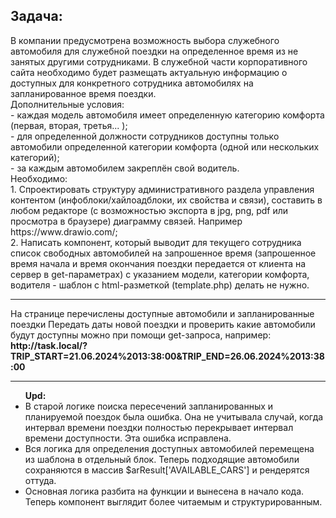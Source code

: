<h2>Задача:</h2>
В компании предусмотрена возможность выбора служебного автомобиля для служебной поездки на определенное время из не занятых другими сотрудниками. В служебной части корпоративного сайта необходимо будет размещать актуальную информацию о доступных для конкретного сотрудника автомобилях на запланированное время поездки.<br>
Дополнительные условия:<br>
- каждая модель автомобиля имеет определенную категорию комфорта (первая, вторая, третья... );<br>
- для определенной должности сотрудников доступны только автомобили определенной категории комфорта (одной или нескольких категорий);<br>
- за каждым автомобилем закреплён свой водитель.<br>
Необходимо:<br>
1. Спроектировать структуру административного раздела управления контентом (инфоблоки/хайлоадблоки, их свойства и связи), составить в любом редакторе (с возможностью экспорта в  jpg, png, pdf или просмотра в браузере) диаграмму связей. Например https://www.drawio.com/;<br>
2. Написать компонент, который выводит для текущего сотрудника список свободных автомобилей на запрошенное время (запрошенное время начала и время окончания поездки передается от клиента на сервер в get-параметрах) с указанием модели, категории комфорта, водителя - шаблон c html-разметкой (template.php) делать не нужно.
<hr>
На странице перечислены доступные автомобили и запланированные поездки
Передать даты новой поездки и проверить какие автомобили будут доступны можно при помощи get-запроса, например:
<br>
<b>http://task.local/?TRIP_START=21.06.2024%2013:38:00&TRIP_END=26.06.2024%2013:38:00</b>
<hr>
<ul>
    <b>Upd:</b>
    <li>В старой логике поиска пересечений запланированных и планируемой поездок была ошибка. Она не учитывала случай, когда интервал времени поездки полностью перекрывает интервал времени доступности. Эта ошибка исправлена.</li>
    <li>Вся логика для определения доступных автомобилей перемещена из шаблона в отдельный блок. Теперь подходящие автомобили сохраняются в массив $arResult['AVAILABLE_CARS'] и рендерятся оттуда.</li>
    <li>Основная логика разбита на функции и вынесена в начало кода. Теперь компонент выглядит более читаемым и структурированным.</li>
</ul>

